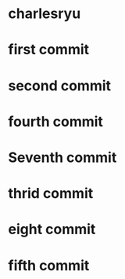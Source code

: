 # charlesryu

# first commit

# second commit

# fourth commit 

# Seventh commit

# thrid commit

# eight commit

# fifth commit